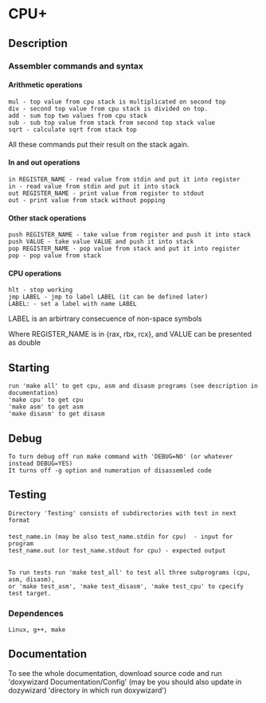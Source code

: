 # CPU+

## Description
### Assembler commands and syntax
#### Arithmetic operations
    mul - top value from cpu stack is multiplicated on second top
    div - second top value from cpu stack is divided on top.
    add - sum top two values from cpu stack
    sub - sub top value from stack from second top stack value
    sqrt - calculate sqrt from stack top
All these commands put their result on the stack again.
#### In and out operations
    in REGISTER_NAME - read value from stdin and put it into register
    in - read value from stdin and put it into stack
    out REGISTER_NAME - print value from register to stdout
    out - print value from stack without popping
#### Other stack operations
    push REGISTER_NAME - take value from register and push it into stack
    push VALUE - take value VALUE and push it into stack
    pop REGISTER_NAME - pop value from stack and put it into register
    pop - pop value from stack
#### CPU operations
    hlt - stop working
    jmp LABEL - jmp to label LABEL (it can be defined later)
    LABEL: - set a label with name LABEL
LABEL is an arbirtrary consecuence of non-space symbols

Where REGISTER_NAME is in {rax, rbx, rcx}, and VALUE can be presented as double

## Starting
    run 'make all' to get cpu, asm and disasm programs (see description in documentation)
    'make cpu' to get cpu
    'make asm' to get asm
    'make disasm' to get disasm
## Debug
    To turn debug off run make command with 'DEBUG=NO' (or whatever instead DEBUG=YES)
    It turns off -g option and numeration of disassemled code
## Testing
    Directory 'Testing' consists of subdirectories with test in next format
####
    test_name.in (may be also test_name.stdin for cpu)  - input for program
    test_name.out (or test_name.stdout for cpu) - expected output
##
    To run tests run 'make test_all' to test all three subprograms (cpu, asm, disasm),
    or 'make test_asm', 'make test_disasm', 'make test_cpu' to cpecify test target.

### Dependences
    Linux, g++, make

## Documentation
To see the whole documentation, download source code and run 'doxywizard Documentation/Config'
(may be you should also update in dozywizard 'directory in which run doxywizard')
